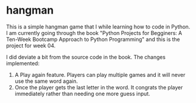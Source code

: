 # hangman

This is a simple hangman game that I while learning how to code in Python. I am currently going through the book "Python Projects for Begginers: A Ten-Week Bootcamp Approach to Python Programming" and this is the project for week 04. 

I did deviate a bit from the source code in the book. The changes implemented:

1. A Play again feature. Players can play multiple games and it will never use the same word again.
2. Once the player gets the last letter in the word. It congrats the player immediately rather than needing one more guess input.
